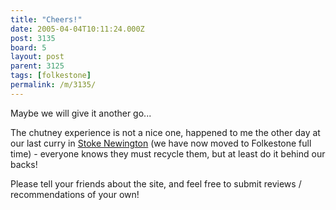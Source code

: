 ```yaml
---
title: "Cheers!"
date: 2005-04-04T10:11:24.000Z
post: 3135
board: 5
layout: post
parent: 3125
tags: [folkestone]
permalink: /m/3135/
---
```

Maybe we will give it another go...

The chutney experience is not a nice one, happened to me the other day at our last curry in <a href="http://www.clarkeology.com/stokey/">Stoke Newington</a> (we have now moved to Folkestone full time) - everyone knows they must recycle them, but at least do it behind our backs!

Please tell your friends about the site, and feel free to submit reviews / recommendations of your own!
